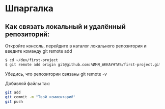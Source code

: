# Шпаргалка
## Как связать локальный и удалённый репозиторий:
Откройте консоль, перейдите в каталог локального репозитория и введите команду git remote add
```bash
$ cd ~/dev/first-project
$ git remote add origin git@github.com:%ИМЯ_АККАУНТА%/first-project.git 
```
Убедись, что репозитории связаны git remote -v

Добавляй файлы так:
```bash
git add
git commit -m "Твой комментарий"
git push